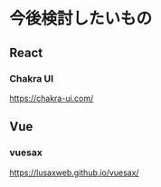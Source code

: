 # 今後検討したいもの
## React
### Chakra UI
https://chakra-ui.com/

## Vue
### vuesax
https://lusaxweb.github.io/vuesax/